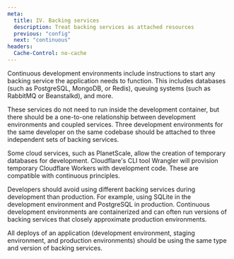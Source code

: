 ```yaml
---
meta:
  title: IV. Backing services
  description: Treat backing services as attached resources
  previous: "config"
  next: "continuous"
headers:
  Cache-Control: no-cache
---
```


Continuous development environments include instructions to start any backing service the application needs to function. This includes databases (such as PostgreSQL, MongoDB, or Redis), queuing systems (such as RabbitMQ or Beanstalkd), and more.

These services do not need to run inside the development container, but there should be a one-to-one relationship between development environments and coupled services. Three development environments for the same developer on the same codebase should be attached to three independent sets of backing services.

Some cloud services, such as PlanetScale, allow the creation of temporary databases for development. Cloudflare's CLI tool Wrangler will provision temporary Cloudflare Workers with development code. These are compatible with continuous principles.

Developers should avoid using different backing services during development than production. For example, using SQLite in the development environment and PostgreSQL in production. Continuous development environments are containerized and can often run versions of backing services that closely approximate production environments.

All deploys of an application (development environment, staging environment, and production environments) should be using the same type and version of backing services.
